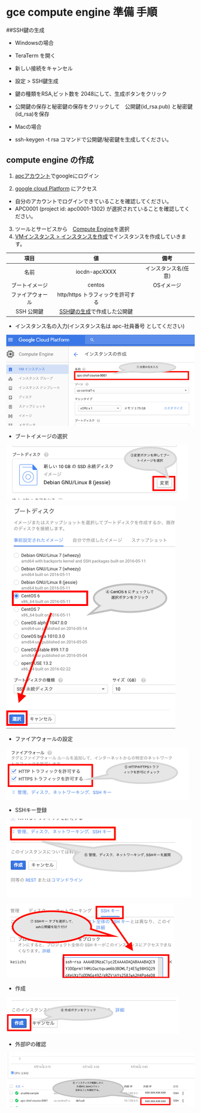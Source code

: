 # gce compute engine 準備 手順

##SSH鍵の生成
- Windowsの場合
 - TeraTerm を開く
 - 新しい接続をキャンセル
 - 設定 > SSH鍵生成
 - 鍵の種類をRSA,ビット数を 2048にして、生成ボタンをクリック
 - 公開鍵の保存と秘密鍵の保存をクリックして　公開鍵(id_rsa.pub) と秘密鍵(id_rsa)を保存

- Macの場合
 - ssh-keygen -t rsa コマンドで公開鍵/秘密鍵を生成してください。

## compute engine の作成
1. [apcアカウント](http://wmail.ap-com.co.jp/)でgoogleにログイン

2. [google cloud Platform](https://console.cloud.google.com/home/dashboard?project=apc0001-1302) にアクセス
 - 自分のアカウントでログインできていることを確認してください。
 - APC0001 (project id: apc0001-1302) が選択されていることを確認してください。
 
3. ツールとサービスから　[Compute Engine](https://console.cloud.google.com/compute/instances?project=apc0001-1302)を選択
4. [VMインスタンス > インスタンスを作成](https://console.cloud.google.com/compute/instancesAdd?project=apc0001-1302)でインスタンスを作成していきます。

 | 項目        | 値          |備考|
 |:--------------:|:-------------------------------:|:-------:|
 |名前            |iocdn-apcXXXX                    |インスタンス名(任意)|
 |ブートイメージ  |centos                           |OSイメージ          |
 |ファイアウォール|http/https トラフィックを許可する|                    |
 |SSH 公開鍵      |[SSH鍵の生成](#SSH鍵の生成)で作成した公開鍵|          |

  - インスタンス名の入力(インスタンス名は apc-社員番号 としてください)
  
   ![image](/images/01_instance_name.png "インスタンス名")
  
  -  ブートイメージの選択
  
   ![image](/images/02_bootdisk.png "ブートイメージの選択")
  
   ![image](/images/03_bootdisk_select.png "ブートイメージの選択2")
   
  - ファイアウォールの設定
  
   ![image](/images/04_firewall.png "ファイアウォールの設定")
  
  - SSHキー登録
  
   ![image](/images/05_ssh1.png "SSHキー登録1")
  
   ![image](/images/06_ssh2.png "SSHキー登録2")
  
  - 作成
  
   ![image](/images/07_create.png "作成")
  
  - 外部IPの確認
  
   ![image](/images/08_create2.png "作成")
  
